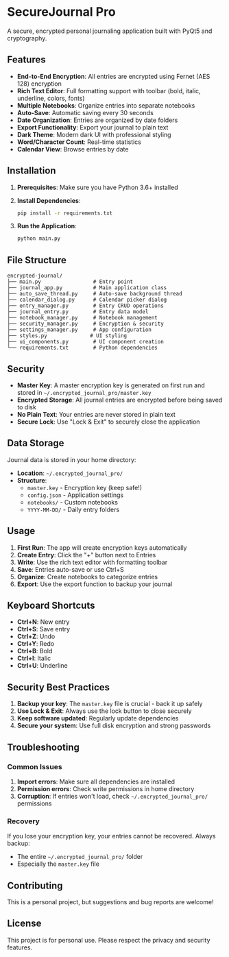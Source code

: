 # SecureJournal Pro

A secure, encrypted personal journaling application built with PyQt5 and cryptography.

## Features

- **End-to-End Encryption**: All entries are encrypted using Fernet (AES 128) encryption
- **Rich Text Editor**: Full formatting support with toolbar (bold, italic, underline, colors, fonts)
- **Multiple Notebooks**: Organize entries into separate notebooks
- **Auto-Save**: Automatic saving every 30 seconds
- **Date Organization**: Entries are organized by date folders
- **Export Functionality**: Export your journal to plain text
- **Dark Theme**: Modern dark UI with professional styling
- **Word/Character Count**: Real-time statistics
- **Calendar View**: Browse entries by date

## Installation

1. **Prerequisites**: Make sure you have Python 3.6+ installed

2. **Install Dependencies**:

   ```bash
   pip install -r requirements.txt
   ```

3. **Run the Application**:
   ```bash
   python main.py
   ```

## File Structure

```
encrypted-journal/
├── main.py                 # Entry point
├── journal_app.py          # Main application class
├── auto_save_thread.py     # Auto-save background thread
├── calendar_dialog.py      # Calendar picker dialog
├── entry_manager.py        # Entry CRUD operations
├── journal_entry.py        # Entry data model
├── notebook_manager.py     # Notebook management
├── security_manager.py     # Encryption & security
├── settings_manager.py     # App configuration
├── styles.py              # UI styling
├── ui_components.py        # UI component creation
└── requirements.txt        # Python dependencies
```

## Security

- **Master Key**: A master encryption key is generated on first run and stored in `~/.encrypted_journal_pro/master.key`
- **Encrypted Storage**: All journal entries are encrypted before being saved to disk
- **No Plain Text**: Your entries are never stored in plain text
- **Secure Lock**: Use "Lock & Exit" to securely close the application

## Data Storage

Journal data is stored in your home directory:

- **Location**: `~/.encrypted_journal_pro/`
- **Structure**:
  - `master.key` - Encryption key (keep safe!)
  - `config.json` - Application settings
  - `notebooks/` - Custom notebooks
  - `YYYY-MM-DD/` - Daily entry folders

## Usage

1. **First Run**: The app will create encryption keys automatically
2. **Create Entry**: Click the "+" button next to Entries
3. **Write**: Use the rich text editor with formatting toolbar
4. **Save**: Entries auto-save or use Ctrl+S
5. **Organize**: Create notebooks to categorize entries
6. **Export**: Use the export function to backup your journal

## Keyboard Shortcuts

- **Ctrl+N**: New entry
- **Ctrl+S**: Save entry
- **Ctrl+Z**: Undo
- **Ctrl+Y**: Redo
- **Ctrl+B**: Bold
- **Ctrl+I**: Italic
- **Ctrl+U**: Underline

## Security Best Practices

1. **Backup your key**: The `master.key` file is crucial - back it up safely
2. **Use Lock & Exit**: Always use the lock button to close securely
3. **Keep software updated**: Regularly update dependencies
4. **Secure your system**: Use full disk encryption and strong passwords

## Troubleshooting

### Common Issues

1. **Import errors**: Make sure all dependencies are installed
2. **Permission errors**: Check write permissions in home directory
3. **Corruption**: If entries won't load, check `~/.encrypted_journal_pro/` permissions

### Recovery

If you lose your encryption key, your entries cannot be recovered. Always backup:

- The entire `~/.encrypted_journal_pro/` folder
- Especially the `master.key` file

## Contributing

This is a personal project, but suggestions and bug reports are welcome!

## License

This project is for personal use. Please respect the privacy and security features.
